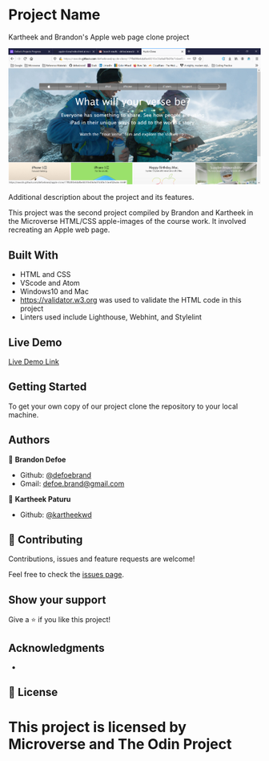 # Project Name

Kartheek and Brandon's Apple web page clone project

![screenshot](images/screenshot.png)

Additional description about the project and its features.

This project was the second project compiled by Brandon and Kartheek in the Microverse HTML/CSS apple-images of the course work. It involved recreating an Apple web page.

## Built With

- HTML and CSS
- VScode and Atom
- Windows10 and Mac
- https://validator.w3.org was used to validate the HTML code in this project
- Linters used include Lighthouse, Webhint, and Stylelint


## Live Demo

[Live Demo Link](https://rawcdn.githack.com/defoebrand/apple-clone/17ffb890e6dafbe68319e09a9a07b6f0e7c6eef3/index.html)


## Getting Started

To get your own copy of our project clone the repository to your local machine.


## Authors

👤 **Brandon Defoe**

- Github: [@defoebrand](https://github.com/defoebrand)
- Gmail: defoe.brand@gmail.com

👤 **Kartheek Paturu**

- Github: [@kartheekwd](https://github.com/kartheekwd)


## 🤝 Contributing

Contributions, issues and feature requests are welcome!

Feel free to check the [issues page](issues/).

## Show your support

Give a ⭐️ if you like this project!

## Acknowledgments

-

## 📝 License

This project is licensed by Microverse and The Odin Project
=======
